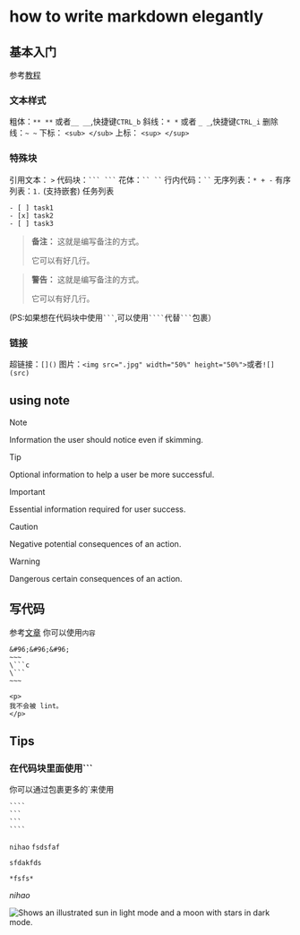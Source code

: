 # how to write markdown elegantly

## 基本入门
参考[教程](https://docs.github.com/zh/get-started/writing-on-github/getting-started-with-writing-and-formatting-on-github/basic-writing-and-formatting-syntax)
### 文本样式

粗体：`** **` 或者`__ __`,快捷键`CTRL_b`
斜线：`* *` 或者 `_ _`,快捷键`CTRL_i`
删除线：`~ ~`
下标： `<sub> </sub>`
上标： `<sup> </sup>`

### 特殊块

引用文本： `>`
代码块：` ``` ``` `
花体：` `` `` `
行内代码：` `` `
无序列表：` * + - `
有序列表：`1.`
(支持嵌套)
任务列表
```
- [ ] task1
- [x] task2
- [ ] task3
```
> **备注：** 这就是编写备注的方式。
>
> 它可以有好几行。
> 
> 

> **警告：** 这就是编写备注的方式。
>
> 它可以有好几行。

(PS:如果想在代码块中使用` ``` `,可以使用` ```` `代替` ``` `包裹）

### 链接

超链接：`[]()`
图片：`<img src=".jpg" width="50%" height="50%">`或者`![](src)`
## using note

> [!NOTE]
> Information the user should notice even if skimming.

> [!TIP]
> Optional information to help a user be more successful.



> [!IMPORTANT]
> Essential information required for user success.

> [!CAUTION]
> Negative potential consequences of an action.

> [!WARNING]
> Dangerous certain consequences of an action.

## 写代码
参考[文章](https://developer.mozilla.org/zh-CN/docs/MDN/Writing_guidelines/Howto/Markdown_in_MDN#%E7%A4%BA%E4%BE%8B%E4%BB%A3%E7%A0%81%E5%9D%97)
你可以使用`内容`
```
&#96;&#96;&#96;
~~~
\```c
\```
~~~
```

```html-nolint
<p>
我不会被 lint。
</p>
```
## Tips
### 在代码块里面使用```
你可以通过包裹更多的`来使用
`````
````
```
```
````
`````

``
nihao
``
`fsdsfaf
`
```
sfdakfds
```
````
*fsfs*
````
*nihao*

<picture>
  <source media="(prefers-color-scheme: dark)" srcset="https://user-images.githubusercontent.com/25423296/163456776-7f95b81a-f1ed-45f7-b7ab-8fa810d529fa.png">

  <img alt="Shows an illustrated sun in light mode and a moon with stars in dark mode." src="https://user-images.githubusercontent.com/25423296/163456779-a8556205-d0a5-45e2-ac17-42d089e3c3f8.png">
</picture>